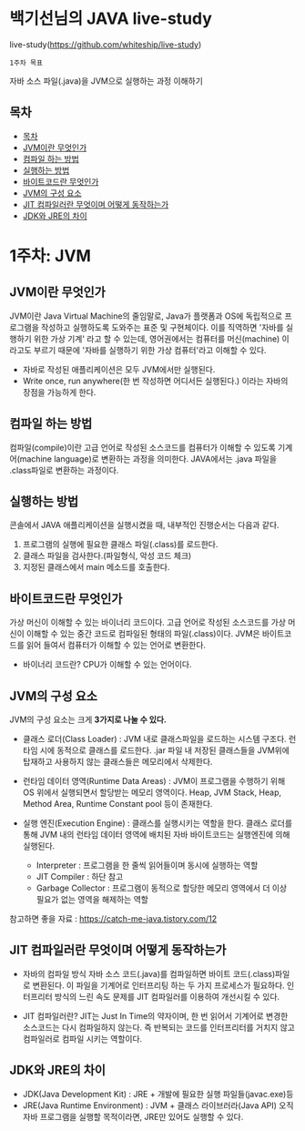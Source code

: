 # 백기선님의 JAVA live-study

live-study(https://github.com/whiteship/live-study)

`1주차 목표`

자바 소스 파일(.java)을 JVM으로 실행하는 과정 이해하기


## 목차
<!-- TOC -->


- [목차](#목차)
- [JVM이란 무엇인가](#JVM이란-무엇인가)
- [컴파일 하는 방법](#컴파일-하는-방법)
- [실행하는 방법](#실행하는-방법)
- [바이트코드란 무엇인가](#바이트코드란-무엇인가)
- [JVM의 구성 요소](#JVM의-구성-요소)
- [JIT 컴파일러란 무엇이며 어떻게 동작하는가](#JIT-컴파일러란-무엇이며-어떻게-동작하는가)
- [JDK와 JRE의 차이](#JDK와-JRE의-차이)


# 1주차: JVM  
  
  
## JVM이란 무엇인가  

<!-- 텍스트 입력하기 -->

  JVM이란 Java Virtual Machine의 줄임말로, Java가 플랫폼과 OS에 독립적으로 프로그램을 작성하고 실행하도록 도와주는 표준 및 구현체이다. 이를 직역하면 '자바를 실행하기 위한 가상 기계' 라고 할 수 있는데, 영어권에서는 컴퓨터를 머신(machine) 이라고도 부르기 때문에 '자바를 실행하기 위한 가상 컴퓨터'라고 이해할 수 있다. 

* 자바로 작성된 애플리케이션은 모두 JVM에서만 실행된다.
* Write once, run anywhere(한 번 작성하면 어디서든 실행된다.) 이라는 자바의 장점을 가능하게 한다.


## 컴파일 하는 방법  

  컴파일(compile)이란 고급 언어로 작성된 소스코드를 컴퓨터가 이해할 수 있도록 기계어(machine language)로 변환하는 과정을 의미한다. JAVA에서는 .java 파일을 .class파일로 변환하는 과정이다.


## 실행하는 방법  

  콘솔에서 JAVA 애플리케이션을 실행시켰을 때, 내부적인 진행순서는 다음과 같다.

1. 프로그램의 실행에 필요한 클래스 파일(.class)를 로드한다.
2. 클래스 파일을 검사한다.(파일형식, 악성 코드 체크)
3. 지정된 클래스에서 main 메소드를 호출한다.  

## 바이트코드란 무엇인가  
 
  가상 머신이 이해할 수 있는 바이너리 코드이다. 고급 언어로 작성된 소스코드를 가상 머신이 이해할 수 있는 중간 코드로 컴파일된 형태의 파일(.class)이다.
  JVM은 바이트코드를 읽어 들여서 컴퓨터가 이해할 수 있는 언어로 변환한다.

  * 바이너리 코드란? CPU가 이해할 수 있는 언어이다.  

## JVM의 구성 요소  
JVM의 구성 요소는 크게 **3가지로 나눌 수 있다.**  

* 클래스 로더(Class Loader) : JVM 내로 클래스파일을 로드하는 시스템 구조다. 런타임 시에 동적으로 클래스를 로드한다. .jar 파일 내 저장된 클래스들을 JVM위에 탑재하고 사용하지 않는 클래스들은 메모리에서 삭제한다.  


* 런타임 데이터 영역(Runtime Data Areas) : JVM이 프로그램을 수행하기 위해 OS 위에서 실행되면서 할당받는 메모리 영역이다. Heap, JVM Stack, Heap, Method Area, Runtime Constant pool 등이 존재한다.  

* 실행 엔진(Execution Engine) : 클래스를 실행시키는 역할을 한다. 클래스 로더를 통해 JVM 내의 런타임 데이터 영역에 배치된 자바 바이트코드는 실행엔진에 의해 실행된다.  
  * Interpreter : 프로그램을 한 줄씩 읽어들이며 동시에 실행하는 역할
  * JIT Compiler : 하단 참고
  * Garbage Collector : 프로그램이 동적으로 할당한 메모리 영역에서 더 이상 필요가 없는 영역을 해제하는 역할


참고하면 좋을 자료 : https://catch-me-java.tistory.com/12


## JIT 컴파일러란 무엇이며 어떻게 동작하는가

* 자바의 컴파일 방식
  자바 소스 코드(.java)를 컴파일하면 바이트 코드(.class)파일로 변환된다. 이 파일을 기계어로 인터프리팅 하는 두 가지 프로세스가 필요하다.
  인터프리터 방식의 느린 속도 문제를 JIT 컴파일러를 이용하여 개선시킬 수 있다.

* JIT 컴파일러란?
  JIT는 Just In Time의 약자이며, 한 번 읽어서 기계어로 변경한 소스코드는 다시 컴파일하지 않는다. 즉 반복되는 코드를 인터프리터를 거치지 않고 컴파일러로 컴파일 시키는 역할이다.


## JDK와 JRE의 차이

* JDK(Java Development Kit) : JRE + 개발에 필요한 실행 파일들(javac.exe)등
* JRE(Java Runtime Environment) : JVM + 클래스 라이브러라(Java API) 오직 자바 프로그램을 실행할 목적이라면, JRE만 있어도 실행할 수 있다.


